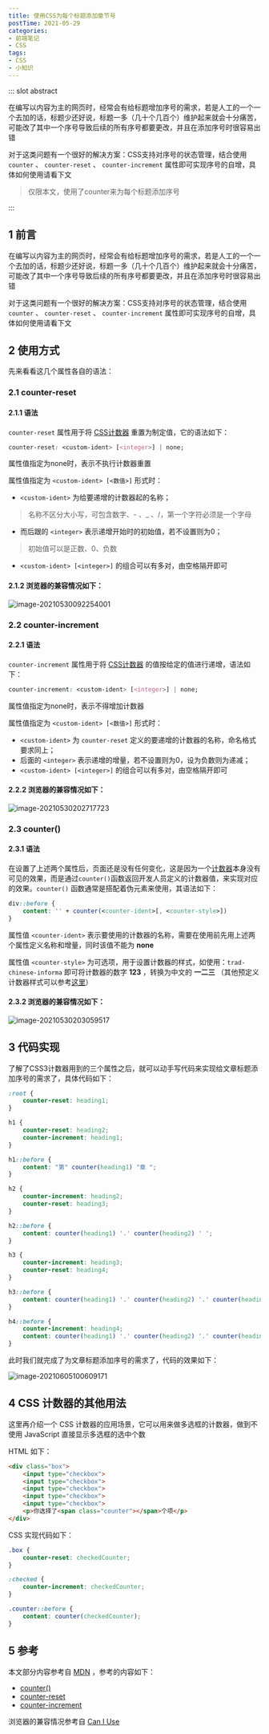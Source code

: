 ```yaml
---
title: 使用CSS为每个标题添加章节号
postTime: 2021-05-29
categories: 
- 前端笔记
- CSS
tags:
- CSS
- 小知识
---
```



::: slot abstract

在编写以内容为主的网页时，经常会有给标题增加序号的需求，若是人工的一个一个去加的话，标题少还好说，标题一多（几十个几百个）维护起来就会十分痛苦，可能改了其中一个序号导致后续的所有序号都要更改，并且在添加序号时很容易出错

对于这类问题有一个很好的解决方案：CSS支持对序号的状态管理，结合使用 `counter` 、 `counter-reset` 、 `counter-increment` 属性即可实现序号的自增，具体如何使用请看下文

> 仅限本文，使用了counter来为每个标题添加序号

:::



## 前言

在编写以内容为主的网页时，经常会有给标题增加序号的需求，若是人工的一个一个去加的话，标题少还好说，标题一多（几十个几百个）维护起来就会十分痛苦，可能改了其中一个序号导致后续的所有序号都要更改，并且在添加序号时很容易出错

对于这类问题有一个很好的解决方案：CSS支持对序号的状态管理，结合使用 `counter` 、 `counter-reset` 、 `counter-increment` 属性即可实现序号的自增，具体如何使用请看下文

## 使用方式

先来看看这几个属性各自的语法：

### counter-reset

#### 语法

`counter-reset` 属性用于将 [CSS计数器](https://developer.mozilla.org/en-US/docs/Web/CSS/CSS_Lists_and_Counters/Using_CSS_counters) 重置为制定值，它的语法如下：

~~~css
counter-reset: <custom-ident> [<integer>] | none;
~~~

属性值指定为none时，表示不执行计数器重置

属性值指定为 `<custom-ident> [<数值>]` 形式时：

-  `<custom-ident>` 为给要递增的计数器起的名称；

> 名称不区分大小写，可包含数字、- 、_ 、/，第一个字符必须是一个字母

- 而后跟的 `<integer>` 表示递增开始时的初始值，若不设置则为0；

> 初始值可以是正数、0、负数

- `<custom-ident> [<integer>]` 的组合可以有多对，由空格隔开即可



#### 浏览器的兼容情况如下：

![image-20210530092254001](https://upyun.cavalheiro.cn/images/image-20210530092254001.png)

### counter-increment

#### 语法

`counter-increment` 属性用于将 [CSS计数器](https://developer.mozilla.org/en-US/docs/Web/CSS/CSS_Lists_and_Counters/Using_CSS_counters) 的值按给定的值进行递增，语法如下：

~~~css
counter-increment: <custom-ident> [<integer>] | none;
~~~

属性值指定为none时，表示不得增加计数器

属性值指定为 `<custom-ident> [<数值>]` 形式时：

- `<custom-ident>` 为 `counter-reset` 定义的要递增的计数器的名称，命名格式要求同上；
- 后面的 `<integer>` 表示递增的增量，若不设置则为0，设为负数则为递减；
- `<custom-ident> [<integer>]` 的组合可以有多对，由空格隔开即可

#### 浏览器的兼容情况如下：

![image-20210530202717723](https://upyun.cavalheiro.cn/images/image-20210530202717723.png)

### counter()

#### 语法

在设置了上述两个属性后，页面还是没有任何变化，这是因为一个[计数器](https://developer.mozilla.org/en-US/docs/Web/CSS/CSS_Lists_and_Counters/Using_CSS_counters)本身没有可见的效果，而是通过`counter()`函数返回开发人员定义的计数器值，来实现对应的效果。`counter()` 函数通常是搭配着伪元素来使用，其语法如下：

~~~css
div::before {
    content: '' + counter(<counter-ident>[, <counter-style>])
}
~~~

属性值 `<counter-ident>` 表示要使用的计数器的名称，需要在使用前先用上述两个属性定义名称和增量，同时该值不能为 **none** 

属性值 `<counter-style>` 为可选项，用于设置计数器的样式，如使用：`trad-chinese-informa` 即可将计数器的数字 **123** ，转换为中文的 **一二三** （其他预定义计数器样式可以参考[这里](https://developer.mozilla.org/en-US/docs/Web/CSS/CSS_Counter_Styles)）

#### 浏览器的兼容情况如下：

![image-20210530203059517](https://upyun.cavalheiro.cn/images/image-20210530203059517.png)



## 代码实现

了解了CSS3计数器用到的三个属性之后，就可以动手写代码来实现给文章标题添加序号的需求了，具体代码如下：

~~~css
:root {
    counter-reset: heading1;
}

h1 {
    counter-reset: heading2;
    counter-increment: heading1;
}

h1::before {
    content: "第" counter(heading1) "章 ";
}

h2 {
    counter-increment: heading2;
    counter-reset: heading3;
}

h2::before {
    content: counter(heading1) '.' counter(heading2) ' ';
}

h3 {
    counter-increment: heading3;
    counter-reset: heading4;
}

h3::before {
    content: counter(heading1) '.' counter(heading2) '.' counter(heading3) ' ';
}

h4::before {
    counter-increment: heading4;
    content: counter(heading1) '.' counter(heading2) '.' counter(heading3) '.' counter(heading4) ' ';
}
~~~

此时我们就完成了为文章标题添加序号的需求了，代码的效果如下：

![image-20210605100609171](https://upyun.cavalheiro.cn/images/image-20210605100609171.png)



## CSS 计数器的其他用法

这里再介绍一个 CSS 计数器的应用场景，它可以用来做多选框的计数器，做到不使用 JavaScript 直接显示多选框的选中个数

HTML 如下：

~~~html
<div class="box">
    <input type="checkbox">
    <input type="checkbox">
    <input type="checkbox">
    <input type="checkbox">
    <input type="checkbox">
    <p>你选择了<span class="counter"></span>个项</p>
</div>
~~~

CSS 实现代码如下：

~~~css
.box {
    counter-reset: checkedCounter;
}

:checked {
    counter-increment: checkedCounter;
}

.counter::before {
    content: counter(checkedCounter);
}
~~~



## 参考

本文部分内容参考自 [MDN](https://developer.mozilla.org/zh-CN/) ，参考的内容如下：

- [counter()](https://developer.mozilla.org/zh-CN/docs/Web/CSS/counter())
- [counter-reset](https://developer.mozilla.org/zh-CN/docs/Web/CSS/counter-reset)
- [counter-increment](https://developer.mozilla.org/zh-CN/docs/Web/CSS/counter-increment)

浏览器的兼容情况参考自 [Can I Use](https://www.caniuse.com/)



<div>
    <style>
        h1 {
            counter-reset: heading2;
        }
        h2 {
            counter-increment: heading2;
            counter-reset: heading3;
        }
        h2::before {
            content: counter(heading2) ' ';
        }
        h3 {
            counter-increment: heading3;
            counter-reset: heading4;
        }
        h3::before {
            content: counter(heading2) '.' counter(heading3) ' ';
        }
        h4::before {
            counter-increment: heading4;
            content: counter(heading2) '.' counter(heading3) '.' counter(heading4) ' ';
        }
    </style>
</div>
